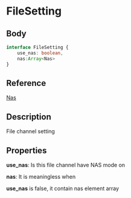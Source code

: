 # FileSetting

## Body
```typescript
interface FileSetting {
    use_nas: boolean,
    nas:Array<Nas>
}
```

## Reference

[Nas](./Nas.md)

## Description

File channel setting

## Properties

**use_nas**: Is this file channel have NAS mode on

**nas**: It is meaningless when 

**use_nas** is false, it contain nas element array